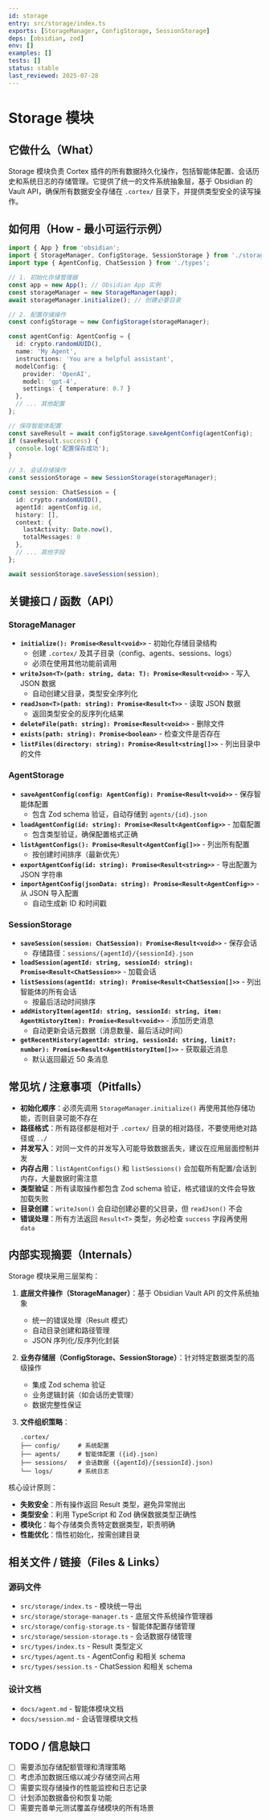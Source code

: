 ```yaml
---
id: storage
entry: src/storage/index.ts
exports: [StorageManager, ConfigStorage, SessionStorage]
deps: [obsidian, zod]
env: []
examples: []
tests: []
status: stable
last_reviewed: 2025-07-28
---
```


# Storage 模块

## 它做什么（What）

Storage 模块负责 Cortex 插件的所有数据持久化操作，包括智能体配置、会话历史和系统日志的存储管理。它提供了统一的文件系统抽象层，基于 Obsidian 的 Vault API，确保所有数据安全存储在 `.cortex/` 目录下，并提供类型安全的读写操作。

## 如何用（How - 最小可运行示例）

```typescript
import { App } from 'obsidian';
import { StorageManager, ConfigStorage, SessionStorage } from './storage';
import type { AgentConfig, ChatSession } from './types';

// 1. 初始化存储管理器
const app = new App(); // Obsidian App 实例
const storageManager = new StorageManager(app);
await storageManager.initialize(); // 创建必要目录

// 2. 配置存储操作
const configStorage = new ConfigStorage(storageManager);

const agentConfig: AgentConfig = {
  id: crypto.randomUUID(),
  name: 'My Agent',
  instructions: 'You are a helpful assistant',
  modelConfig: {
    provider: 'OpenAI',
    model: 'gpt-4',
    settings: { temperature: 0.7 }
  },
  // ... 其他配置
};

// 保存智能体配置
const saveResult = await configStorage.saveAgentConfig(agentConfig);
if (saveResult.success) {
  console.log('配置保存成功');
}

// 3. 会话存储操作
const sessionStorage = new SessionStorage(storageManager);

const session: ChatSession = {
  id: crypto.randomUUID(),
  agentId: agentConfig.id,
  history: [],
  context: { 
    lastActivity: Date.now(),
    totalMessages: 0 
  },
  // ... 其他字段
};

await sessionStorage.saveSession(session);
```

## 关键接口 / 函数（API）

### StorageManager
- **`initialize(): Promise<Result<void>>`** - 初始化存储目录结构
  - 创建 `.cortex/` 及其子目录（config、agents、sessions、logs）
  - 必须在使用其他功能前调用
- **`writeJson<T>(path: string, data: T): Promise<Result<void>>`** - 写入 JSON 数据
  - 自动创建父目录，类型安全序列化
- **`readJson<T>(path: string): Promise<Result<T>>`** - 读取 JSON 数据
  - 返回类型安全的反序列化结果
- **`deleteFile(path: string): Promise<Result<void>>`** - 删除文件
- **`exists(path: string): Promise<boolean>`** - 检查文件是否存在
- **`listFiles(directory: string): Promise<Result<string[]>>`** - 列出目录中的文件

### AgentStorage
- **`saveAgentConfig(config: AgentConfig): Promise<Result<void>>`** - 保存智能体配置
  - 包含 Zod schema 验证，自动存储到 `agents/{id}.json`
- **`loadAgentConfig(id: string): Promise<Result<AgentConfig>>`** - 加载配置
  - 包含类型验证，确保配置格式正确
- **`listAgentConfigs(): Promise<Result<AgentConfig[]>>`** - 列出所有配置
  - 按创建时间排序（最新优先）
- **`exportAgentConfig(id: string): Promise<Result<string>>`** - 导出配置为 JSON 字符串
- **`importAgentConfig(jsonData: string): Promise<Result<AgentConfig>>`** - 从 JSON 导入配置
  - 自动生成新 ID 和时间戳

### SessionStorage
- **`saveSession(session: ChatSession): Promise<Result<void>>`** - 保存会话
  - 存储路径：`sessions/{agentId}/{sessionId}.json`
- **`loadSession(agentId: string, sessionId: string): Promise<Result<ChatSession>>`** - 加载会话
- **`listSessions(agentId: string): Promise<Result<ChatSession[]>>`** - 列出智能体的所有会话
  - 按最后活动时间排序
- **`addHistoryItem(agentId: string, sessionId: string, item: AgentHistoryItem): Promise<Result<void>>`** - 添加历史消息
  - 自动更新会话元数据（消息数量、最后活动时间）
- **`getRecentHistory(agentId: string, sessionId: string, limit?: number): Promise<Result<AgentHistoryItem[]>>`** - 获取最近消息
  - 默认返回最近 50 条消息

## 常见坑 / 注意事项（Pitfalls）

- **初始化顺序**：必须先调用 `StorageManager.initialize()` 再使用其他存储功能，否则目录可能不存在
- **路径格式**：所有路径都是相对于 `.cortex/` 目录的相对路径，不要使用绝对路径或 `../` 
- **并发写入**：对同一文件的并发写入可能导致数据丢失，建议在应用层面控制并发
- **内存占用**：`listAgentConfigs()` 和 `listSessions()` 会加载所有配置/会话到内存，大量数据时需注意
- **类型验证**：所有读取操作都包含 Zod schema 验证，格式错误的文件会导致加载失败
- **目录创建**：`writeJson()` 会自动创建必要的父目录，但 `readJson()` 不会
- **错误处理**：所有方法返回 `Result<T>` 类型，务必检查 `success` 字段再使用 `data`

## 内部实现摘要（Internals）

Storage 模块采用三层架构：

1. **底层文件操作（StorageManager）**：基于 Obsidian Vault API 的文件系统抽象
   - 统一的错误处理（Result 模式）
   - 自动目录创建和路径管理
   - JSON 序列化/反序列化封装

2. **业务存储层（ConfigStorage、SessionStorage）**：针对特定数据类型的高级操作
   - 集成 Zod schema 验证
   - 业务逻辑封装（如会话历史管理）
   - 数据完整性保证

3. **文件组织策略**：
   ```
   .cortex/
   ├── config/     # 系统配置
   ├── agents/     # 智能体配置 ({id}.json)
   ├── sessions/   # 会话数据 ({agentId}/{sessionId}.json)
   └── logs/       # 系统日志
   ```

核心设计原则：
- **失败安全**：所有操作返回 Result 类型，避免异常抛出
- **类型安全**：利用 TypeScript 和 Zod 确保数据类型正确性
- **模块化**：每个存储类负责特定数据类型，职责明确
- **性能优化**：惰性初始化，按需创建目录

## 相关文件 / 链接（Files & Links）

### 源码文件
- `src/storage/index.ts` - 模块统一导出
- `src/storage/storage-manager.ts` - 底层文件系统操作管理器
- `src/storage/config-storage.ts` - 智能体配置存储管理
- `src/storage/session-storage.ts` - 会话数据存储管理
- `src/types/index.ts` - Result 类型定义
- `src/types/agent.ts` - AgentConfig 和相关 schema
- `src/types/session.ts` - ChatSession 和相关 schema

### 设计文档
- `docs/agent.md` - 智能体模块文档
- `docs/session.md` - 会话管理模块文档

## TODO / 信息缺口

- [ ] 需要添加存储配额管理和清理策略
- [ ] 考虑添加数据压缩以减少存储空间占用
- [ ] 需要实现存储操作的性能监控和日志记录
- [ ] 计划添加数据备份和恢复功能
- [ ] 需要完善单元测试覆盖存储模块的所有场景
